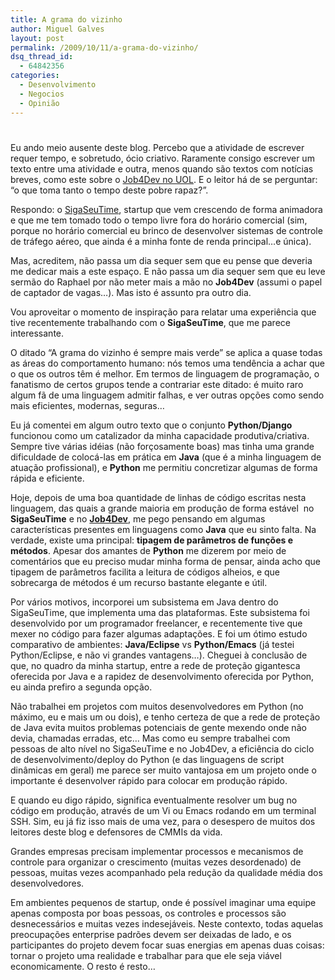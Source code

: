 ```yaml
---
title: A grama do vizinho
author: Miguel Galves
layout: post
permalink: /2009/10/11/a-grama-do-vizinho/
dsq_thread_id:
  - 64842356
categories:
  - Desenvolvimento
  - Negocios
  - Opinião
---
```

# 

Eu ando meio ausente deste blog. Percebo que a atividade de escrever requer tempo, e sobretudo, ócio criativo. Raramente consigo escrever um texto entre uma atividade e outra, menos quando são textos com notícias breves, como este sobre o [Job4Dev no UOL][1]. E o leitor há de se perguntar: “o que toma tanto o tempo deste pobre rapaz?”.

 [1]: http://log4dev.com/2009/10/06/uol/

Respondo: o [SigaSeuTime][2], startup que vem crescendo de forma animadora e que me tem tomado todo o tempo livre fora do horário comercial (sim, porque no horário comercial eu brinco de desenvolver sistemas de controle de tráfego aéreo, que ainda é a minha fonte de renda principal…e única).

 [2]: http://www.sigaseutime.com.br

Mas, acreditem, não passa um dia sequer sem que eu pense que deveria me dedicar mais a este espaço. E não passa um dia sequer sem que eu leve sermão do Raphael por não meter mais a mão no **Job4Dev** (assumi o papel de captador de vagas…). Mas isto é assunto pra outro dia.

Vou aproveitar o momento de inspiração para relatar uma experiência que tive recentemente trabalhando com o **SigaSeuTime**, que me parece interessante.

O ditado “A grama do vizinho é sempre mais verde” se aplica a quase todas as áreas do comportamento humano: nós temos uma tendência a achar que o que os outros têm é melhor. Em termos de linguagem de programação, o fanatismo de certos grupos tende a contrariar este ditado: é muito raro algum fã de uma linguagem admitir falhas, e ver outras opções como sendo mais eficientes, modernas, seguras…

Eu já comentei em algum outro texto que o conjunto **Python/Django** funcionou como um catalizador da minha capacidade produtiva/criativa. Sempre tive várias idéias (não forçosamente boas) mas tinha uma grande dificuldade de colocá-las em prática em **Java** (que é a minha linguagem de atuação profissional), e **Python** me permitiu concretizar algumas de forma rápida e eficiente.

Hoje, depois de uma boa quantidade de linhas de código escritas nesta linguagem, das quais a grande maioria em produção de forma estável  no **SigaSeuTime** e no [**Job4Dev**][3], me pego pensando em algumas características presentes em linguagens como **Java** que eu sinto falta. Na verdade, existe uma principal: **tipagem de parâmetros de funções e métodos**. Apesar dos amantes de **Python** me dizerem por meio de comentários que eu preciso mudar minha forma de pensar, ainda acho que tipagem de parâmetros facilita a leitura de códigos alheios, e que sobrecarga de métodos é um recurso bastante elegante e útil.

 [3]: http://job4dev.com

Por vários motivos, incorporei um subsistema em Java dentro do SigaSeuTime, que implementa uma das plataformas. Este subsistema foi desenvolvido por um programador freelancer, e recentemente tive que mexer no código para fazer algumas adaptações. E foi um ótimo estudo comparativo de ambientes: **Java/Eclipse** vs **Python/Emacs** (já testei Python/Eclipse, e não vi grandes vantagens…). Cheguei à conclusão de que, no quadro da minha startup, entre a rede de proteção gigantesca oferecida por Java e a rapidez de desenvolvimento oferecida por Python, eu ainda prefiro a segunda opção.

Não trabalhei em projetos com muitos desenvolvedores em Python (no máximo, eu e mais um ou dois), e tenho certeza de que a rede de proteção de Java evita muitos problemas potenciais de gente mexendo onde não devia, chamadas erradas, etc… Mas como eu sempre trabalhei com pessoas de alto nível no SigaSeuTime e no Job4Dev, a eficiência do ciclo de desenvolvimento/deploy do Python (e das linguagens de script dinâmicas em geral) me parece ser muito vantajosa em um projeto onde o importante é desenvolver rápido para colocar em produção rápido.

E quando eu digo rápido, significa eventualmente resolver um bug no código em produção, através de um Vi ou Emacs rodando em um terminal SSH. Sim, eu já fiz isso mais de uma vez, para o desespero de muitos dos leitores deste blog e defensores de CMMIs da vida.

Grandes empresas precisam implementar processos e mecanismos de controle para organizar o crescimento (muitas vezes desordenado) de pessoas, muitas vezes acompanhado pela redução da qualidade média dos desenvolvedores.

Em ambientes pequenos de startup, onde é possível imaginar uma equipe apenas composta por boas pessoas, os controles e processos são desnecessários e muitas vezes indesejáveis. Neste contexto, todas aquelas preocupações enterprise padrões devem ser deixadas de lado, e os participantes do projeto devem focar suas energias em apenas duas coisas: tornar o projeto uma realidade e trabalhar para que ele seja viável economicamente. O resto é resto…